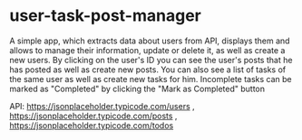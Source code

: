 # user-task-post-manager
A simple app, which extracts data about users from API, displays them and allows to manage their information, update or delete it, as well as create a new users. By clicking on the user's ID you can see the user's posts that he has posted as well as create new posts. You can also see a list of tasks of the same user as well as create new tasks for him. Incomplete tasks can be marked as "Completed" by clicking the "Mark as Completed" button

API:
https://jsonplaceholder.typicode.com/users ,
https://jsonplaceholder.typicode.com/posts , 
https://jsonplaceholder.typicode.com/todos
